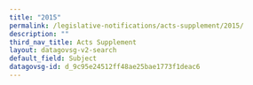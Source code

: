 ```yaml
---
title: "2015"
permalink: /legislative-notifications/acts-supplement/2015/
description: ""
third_nav_title: Acts Supplement
layout: datagovsg-v2-search
default_field: Subject
datagovsg-id: d_9c95e24512ff48ae25bae1773f1deac6
---
```

